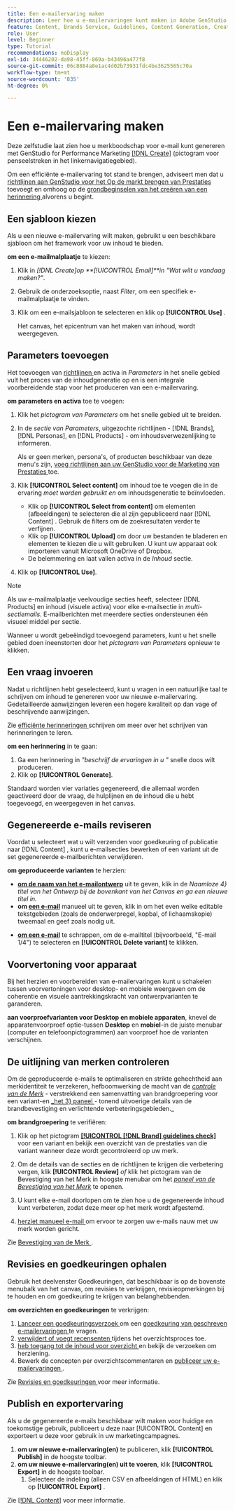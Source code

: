 ```yaml
---
title: Een e-mailervaring maken
description: Leer hoe u e-mailervaringen kunt maken in Adobe GenStudio for Performance Marketing.
feature: Content, Brands Service, Guidelines, Content Generation, Create, Experiences, Variant Generation
role: User
level: Beginner
type: Tutorial
recommendations: noDisplay
exl-id: 34446202-da98-45ff-869a-b43496a477f8
source-git-commit: 06c8884a8e1ac4d02b73931fdc4be3625565c70a
workflow-type: tm+mt
source-wordcount: '835'
ht-degree: 0%

---
```


# Een e-mailervaring maken

Deze zelfstudie laat zien hoe u merkboodschap voor e-mail kunt genereren met GenStudio for Performance Marketing [[!DNL Create]](/help/user-guide/create/overview.md) (pictogram voor penseelstreken in het linkernavigatiegebied).

Om een efficiënte e-mailervaring tot stand te brengen, adviseert men dat u [ richtlijnen aan GenStudio voor het Op de markt brengen van Prestaties ](/help/user-guide/guidelines/add-guidelines.md) toevoegt en omhoog op de [ grondbeginselen van het creëren van een herinnering ](/help/user-guide/effective-prompts.md) alvorens u begint.

## Een sjabloon kiezen

Als u een nieuwe e-mailervaring wilt maken, gebruikt u een beschikbare sjabloon om het framework voor uw inhoud te bieden.

**om een e-mailmalplaatje** te kiezen:

1. Klik in _[!DNL Create]_op **[!UICONTROL Email]**in_ &quot;Wat wilt u vandaag maken?&quot;_.
1. Gebruik de onderzoeksoptie, naast _Filter_, om een specifiek e-mailmalplaatje te vinden.
1. Klik om een e-mailsjabloon te selecteren en klik op **[!UICONTROL Use]** .

   Het canvas, het epicentrum van het maken van inhoud, wordt weergegeven.

## Parameters toevoegen

Het toevoegen van [ richtlijnen ](/help/user-guide/guidelines/overview.md) en activa in _Parameters_ in het snelle gebied vult het proces van de inhoudgeneratie op en is een integrale voorbereidende stap voor het produceren van een e-mailervaring.

**om parameters en activa** toe te voegen:

1. Klik het _pictogram van Parameters_ om het snelle gebied uit te breiden.
1. In de _sectie van Parameters_, uitgezochte richtlijnen - [!DNL Brands], [!DNL Personas], en [!DNL Products] - om inhoudsverwezenlijking te informeren.

   Als er geen merken, persona&#39;s, of producten beschikbaar van deze menu&#39;s zijn, [ voeg richtlijnen aan uw GenStudio voor de Marketing van Prestaties ](/help/user-guide/guidelines/add-guidelines.md) toe.

1. Klik **[!UICONTROL Select content]** om inhoud toe te voegen die in de ervaring *moet worden gebruikt en* om inhoudsgeneratie te beïnvloeden.
   * Klik op **[!UICONTROL Select from content]** om elementen (afbeeldingen) te selecteren die al zijn gepubliceerd naar [!DNL Content] . Gebruik de filters om de zoekresultaten verder te verfijnen.
   * Klik op **[!UICONTROL Upload]** om door uw bestanden te bladeren en elementen te kiezen die u wilt gebruiken. U kunt uw apparaat ook importeren vanuit Microsoft OneDrive of Dropbox.
   * De belemmering en laat vallen activa in de _Inhoud_ sectie.
1. Klik op **[!UICONTROL Use]**.

>[!NOTE]
>
>Als uw e-mailmalplaatje veelvoudige secties heeft, selecteer [!DNL Products] en inhoud (visuele activa) voor elke e-mailsectie in _multi-sectiemails_. E-mailberichten met meerdere secties ondersteunen één visueel middel per sectie.

Wanneer u wordt gebeëindigd toevoegend parameters, kunt u het snelle gebied doen ineenstorten door het _pictogram van Parameters_ opnieuw te klikken.

## Een vraag invoeren

Nadat u richtlijnen hebt geselecteerd, kunt u vragen in een natuurlijke taal te schrijven om inhoud te genereren voor uw nieuwe e-mailervaring. Gedetailleerde aanwijzingen leveren een hogere kwaliteit op dan vage of beschrijvende aanwijzingen.

Zie [ efficiënte herinneringen ](/help/user-guide/effective-prompts.md) schrijven om meer over het schrijven van herinneringen te leren.

**om een herinnering** in te gaan:

1. Ga een herinnering in _&quot;beschrijf de ervaringen in u &quot;_ snelle doos wilt produceren.
1. Klik op **[!UICONTROL Generate]**.

Standaard worden vier variaties gegenereerd, die allemaal worden geactiveerd door de vraag, de hulplijnen en de inhoud die u hebt toegevoegd, en weergegeven in het canvas.

## Gegenereerde e-mails reviseren

Voordat u selecteert wat u wilt verzenden voor goedkeuring of publicatie naar [!DNL Content] , kunt u e-mailsecties bewerken of een variant uit de set gegenereerde e-mailberichten verwijderen.

**om geproduceerde varianten** te herzien:

* **[ om de naam van het e-mailontwerp](/help/user-guide/create/manage-variants.md#change-draft-name)** uit te geven, klik in de _Naamloze 4} titel van het Ontwerp bij de bovenkant van het Canvas en ga een nieuwe titel in._
* **om [ een e-mail](/help/user-guide/create/manage-variants.md#manually-edit-text)** manueel uit te geven, klik in om het even welke editable tekstgebieden (zoals de onderwerpregel, kopbal, of lichaamskopie) tweemaal en geef zoals nodig uit.
<!-- * **To [regenerate a section of a variant](/help/user-guide/create/manage-variants.md#re-generate-sections)**, click an editable text field and use the _[!UICONTROL Suggested edits]_ options or enter a new prompt and click **[!UICONTROL Generate]**. -->
* **[ om een e-mail](/help/user-guide/create/manage-variants.md#delete-variant)** te schrappen, om de e-mailtitel (bijvoorbeeld, &quot;E-mail 1/4&quot;) te selecteren en **[!UICONTROL Delete variant]** te klikken.

## Voorvertoning voor apparaat

Bij het herzien en voorbereiden van e-mailervaringen kunt u schakelen tussen voorvertoningen voor desktop- en mobiele weergaven om de coherentie en visuele aantrekkingskracht van ontwerpvarianten te garanderen.

**aan voorproefvarianten voor Desktop en mobiele apparaten**, knevel de apparatenvoorproef optie-tussen **Desktop** en **mobiel**-in de juiste menubar (computer en telefoonpictogrammen) aan voorproef hoe de varianten verschijnen.

## De uitlijning van merken controleren

Om de geproduceerde e-mails te optimaliseren en strikte gehechtheid aan merkidentiteit te verzekeren, hefboomwerking de macht van de [_controle van de Merk_](/help/user-guide/guidelines/brand-validation.md#brand-guidelines-check) - verstrekkend een samenvatting van brandgroepering voor een variant-en [_het 3} paneel ](/help/user-guide/guidelines/brand-validation.md#brand-validation-panel) - tonend uitvoerige details van de brandbevestiging en verlichtende verbeteringsgebieden._

**om brandgroepering** te verifiëren:

1. Klik op het pictogram [**[!UICONTROL [!DNL Brand] guidelines check]**](/help/user-guide/guidelines/brand-validation.md#brand-guidelines-check) voor een variant en bekijk een overzicht van de prestaties van die variant wanneer deze wordt gecontroleerd op uw merk.
1. Om de details van de secties en de richtlijnen te krijgen die verbetering vergen, klik **[!UICONTROL Review]** _of_ klik het pictogram van de Bevestiging van het Merk in hoogste menubar om het [_paneel van de Bevestiging van het Merk_](/help/user-guide/guidelines/brand-validation.md#brand-validation-panel) te openen.

1. U kunt elke e-mail doorlopen om te zien hoe u de gegenereerde inhoud kunt verbeteren, zodat deze meer op het merk wordt afgestemd.
1. [ herziet manueel e-mail ](#revise-generated-emails) om ervoor te zorgen uw e-mails nauw met uw merk worden gericht.

Zie [ Bevestiging van de Merk ](/help/user-guide/guidelines/brand-validation.md).

## Revisies en goedkeuringen ophalen

Gebruik het deelvenster Goedkeuringen, dat beschikbaar is op de bovenste menubalk van het canvas, om revisies te verkrijgen, revisieopmerkingen bij te houden en om goedkeuring te krijgen van belanghebbenden.

**om overzichten en goedkeuringen** te verkrijgen:

1. [ Lanceer een goedkeuringsverzoek ](/help/user-guide/approvals/request-review.md) om een [ goedkeuring van geschreven e-mailervaringen ](/help/user-guide/approvals/approve-content.md) te vragen.
1. [ verwijdert of voegt recensenten ](/help/user-guide/approvals/review-and-edit.md#manage-approvals) tijdens het overzichtsproces toe.
1. [ heb toegang tot de inhoud voor overzicht ](/help/user-guide/approvals/review-and-edit.md#access-content-for-review) en bekijk de verzoeken om herziening.
1. Bewerk de concepten per overzichtscommentaren en [ publiceer uw e-mailervaringen ](#publish-and-export-experience).

Zie [ Revisies en goedkeuringen ](/help/user-guide/approvals/overview.md) voor meer informatie.

## Publish en exportervaring

Als u de gegenereerde e-mails beschikbaar wilt maken voor huidige en toekomstige gebruik, publiceert u deze naar [!UICONTROL Content] en exporteert u deze voor gebruik in uw marketingcampagnes.

1. **om uw nieuwe e-mailervaring(en)** te publiceren, klik **[!UICONTROL Publish]** in de hoogste toolbar.
1. **om uw nieuwe e-mailervaring(en) uit te voeren**, klik **[!UICONTROL Export]** in de hoogste toolbar.
   1. Selecteer de indeling (alleen CSV en afbeeldingen of HTML) en klik op **[!UICONTROL Export]** .

Zie [[!DNL Content]](/help/user-guide/content/overview.md#search-and-find-approved-content) voor meer informatie.
